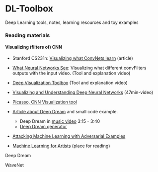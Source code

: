 # DL-Toolbox
Deep Learning tools, notes, learning resources and toy examples

### Reading materials

#### Visualizing (filters of) CNN
- Stanford CS231n: [Visualizing what ConvNets learn](http://cs231n.github.io/understanding-cnn/)  (article)

- [What Neural Networks See](https://experiments.withgoogle.com/what-neural-nets-see): Visualizing what different convFilters outputs with the input video. (Tool and explanation video)

- [Deep Visualization Toolbox](https://www.youtube.com/watch?v=AgkfIQ4IGaM&t=78s) (Tool and explanation video)

- [Visualizing and Understanding Deep Neural Networks](https://www.youtube.com/watch?v=ghEmQSxT6tw&t=5s) (47min-video)

- [Picasso, CNN Visualization tool](https://medium.com/merantix/picasso-a-free-open-source-visualizer-for-cnns-d8ed3a35cfc5)

- [Article about Deep Dream](https://blog.keras.io/how-convolutional-neural-networks-see-the-world.html) and small code example.
    - Deep Dream in [music video](https://www.youtube.com/watch?v=XatXy6ZhKZw) 3:15 - 3:40
    - [Deep Dream generator](https://deepdreamgenerator.com)

- [Attacking Machine Learning with Adversarial Examples](https://openai.com/blog/adversarial-example-research/)

- [Machine Learning for Artists](http://ml4a.github.io)   (place for reading)


Deep Dream

WaveNet
